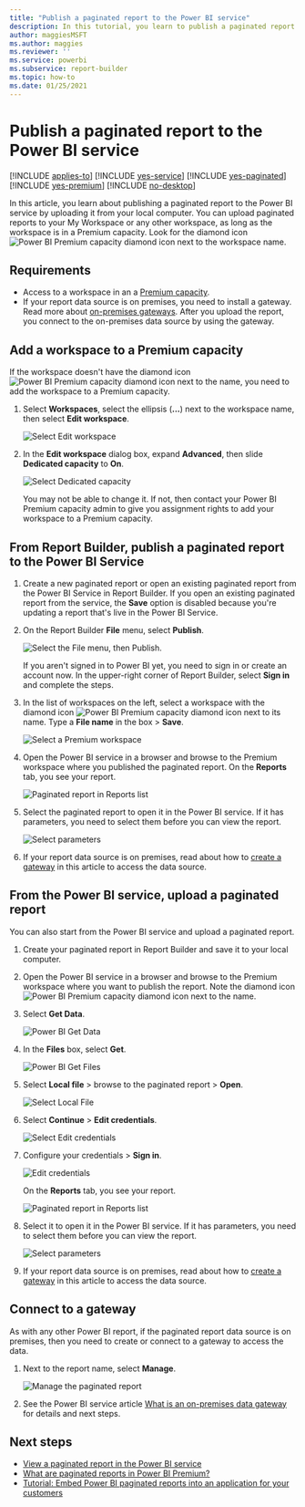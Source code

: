 ```yaml
---
title: "Publish a paginated report to the Power BI service"
description: In this tutorial, you learn to publish a paginated report to the Power BI service by uploading it from your local computer.  
author: maggiesMSFT
ms.author: maggies
ms.reviewer: ''
ms.service: powerbi
ms.subservice: report-builder
ms.topic: how-to
ms.date: 01/25/2021
---
```


# Publish a paginated report to the Power BI service

[!INCLUDE [applies-to](../includes/applies-to.md)] [!INCLUDE [yes-service](../includes/yes-service.md)] [!INCLUDE [yes-paginated](../includes/yes-paginated.md)] [!INCLUDE [yes-premium](../includes/yes-premium.md)] [!INCLUDE [no-desktop](../includes/no-desktop.md)] 

In this article, you learn about publishing a paginated report to the Power BI service by uploading it from your local computer. You can upload paginated reports to your My Workspace or any other workspace, as long as the workspace is in a Premium capacity. Look for the diamond icon ![Power BI Premium capacity diamond icon](media/paginated-reports-save-to-power-bi-service/premium-diamond.png) next to the workspace name. 

## Requirements

- Access to a workspace in an a [Premium capacity](../admin/service-premium-what-is.md).
- If your report data source is on premises, you need to install a gateway. Read more about [on-premises gateways](../connect-data/service-gateway-onprem.md). After you upload the report, you connect to the on-premises data source by using the gateway.

## Add a workspace to a Premium capacity

If the workspace doesn't have the diamond icon ![Power BI Premium capacity diamond icon](media/paginated-reports-save-to-power-bi-service/premium-diamond.png) next to the name, you need to add the workspace to a Premium capacity. 

1. Select **Workspaces**, select the ellipsis (**...**) next to the workspace name, then select **Edit workspace**.

    ![Select Edit workspace](media/paginated-reports-save-to-power-bi-service/power-bi-paginated-edit-workspace.png)

1. In the **Edit workspace** dialog box, expand **Advanced**, then slide **Dedicated capacity** to **On**.

    ![Select Dedicated capacity](media/paginated-reports-save-to-power-bi-service/power-bi-paginated-edit-workspace-dialog.png)

   You may not be able to change it. If not, then contact your Power BI Premium capacity admin to give you assignment rights to add your workspace to a Premium capacity.

## From Report Builder, publish a paginated report to the Power BI Service

1. Create a new paginated report or open an existing paginated report from the Power BI Service in Report Builder. If you open an existing paginated report from the service, the **Save** option is disabled because you're updating a report that's live in the Power BI Service.

1. On the Report Builder **File** menu, select **Publish**.

    ![Select the File menu, then Publish.](media/paginated-reports-save-to-power-bi-service/power-bi-paginated-save-as.png)

    If you aren't signed in to Power BI yet, you need to sign in or create an account now. In the upper-right corner of Report Builder, select **Sign in** and complete the steps.

2. In the list of workspaces on the left, select a workspace with the diamond icon ![Power BI Premium capacity diamond icon](media/paginated-reports-save-to-power-bi-service/premium-diamond.png) next to its name. Type a **File name** in the box > **Save**. 

    ![Select a Premium workspace](media/paginated-reports-save-to-power-bi-service/power-bi-paginated-select-workspace.png)

4. Open the Power BI service in a browser and browse to the Premium workspace where you published the paginated report. On the **Reports** tab, you see your report.

    ![Paginated report in Reports list](media/paginated-reports-save-to-power-bi-service/power-bi-paginated-wwi-report.png)

5. Select the paginated report to open it in the Power BI service. If it has parameters, you need to select them before you can view the report.

    ![Select parameters](media/paginated-reports-save-to-power-bi-service/power-bi-paginated-select-parameters.png)

6. If your report data source is on premises, read about how to [create a gateway](#create-a-gateway) in this article to access the data source.

## From the Power BI service, upload a paginated report

You can also start from the Power BI service and upload a paginated report.

1. Create your paginated report in Report Builder and save it to your local computer.

1. Open the Power BI service in a browser and browse to the Premium workspace where you want to publish the report. Note the diamond icon ![Power BI Premium capacity diamond icon](media/paginated-reports-save-to-power-bi-service/premium-diamond.png) next to the name. 

1. Select **Get Data**.

    ![Power BI Get Data](media/paginated-reports-save-to-power-bi-service/power-bi-paginated-get-data.png)

1. In the **Files** box, select **Get**.

    ![Power BI Get Files](media/paginated-reports-save-to-power-bi-service/power-bi-paginated-files-get.png)

1. Select **Local file** > browse to the paginated report > **Open**.

    ![Select Local File](media/paginated-reports-save-to-power-bi-service/power-bi-paginated-local-file.png)

1. Select **Continue** > **Edit credentials**.

    ![Select Edit credentials](media/paginated-reports-save-to-power-bi-service/power-bi-paginated-select-edit-credentials.png)

1. Configure your credentials > **Sign in**.

    ![Edit credentials](media/paginated-reports-save-to-power-bi-service/power-bi-paginated-credentials.png)

   On the **Reports** tab, you see your report.

    ![Paginated report in Reports list](media/paginated-reports-save-to-power-bi-service/power-bi-paginated-wwi-report.png)

1. Select it to open it in the Power BI service. If it has parameters, you need to select them before you can view the report.
 
    ![Select parameters](media/paginated-reports-save-to-power-bi-service/power-bi-paginated-select-parameters.png)

6. If your report data source is on premises, read about how to [create a gateway](#create-a-gateway) in this article to access the data source.

## Connect to a gateway

As with any other Power BI report, if the paginated report data source is on premises, then you need to create or connect to a gateway to access the data.

1. Next to the report name, select **Manage**.

   ![Manage the paginated report](media/paginated-reports-save-to-power-bi-service/power-bi-paginated-manage.png)

1. See the Power BI service article [What is an on-premises data gateway](../connect-data/service-gateway-onprem.md) for details and next steps.

## Next steps

- [View a paginated report in the Power BI service](../consumer/paginated-reports-view-power-bi-service.md)
- [What are paginated reports in Power BI Premium?](paginated-reports-report-builder-power-bi.md)
- [Tutorial: Embed Power BI paginated reports into an application for your customers](../developer/embedded/embed-paginated-reports-customers.md)
